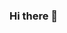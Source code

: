 ### Hi there 👋

<!--
**naje04/naje04** is a ✨ _special_ ✨ repository because its `README.md` (this file) appears on your GitHub profile.

Here are some ideas to get you started:

- 🔭 I’m currently working on predicting NYC Rent rate
- 🌱 I’m currently learning Python for data analyis
- 👯 I’m looking to collaborate on 
- 💬 Ask me about anything outdoors!
- ⚡ Fun fact: I used to teach kayaking, canoeing, and high ropes!
-->
